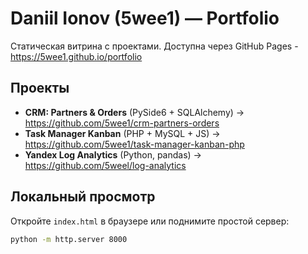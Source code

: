 # Daniil Ionov (5wee1) — Portfolio

Статическая витрина с проектами. Доступна через GitHub Pages - https://5wee1.github.io/portfolio

## Проекты
- **CRM: Partners & Orders** (PySide6 + SQLAlchemy) → https://github.com/5wee1/crm-partners-orders
- **Task Manager Kanban** (PHP + MySQL + JS) → https://github.com/5wee1/task-manager-kanban-php
- **Yandex Log Analytics** (Python, pandas) → https://github.com/5weel/log-analytics

## Локальный просмотр
Откройте `index.html` в браузере или поднимите простой сервер:
```bash
python -m http.server 8000
```
